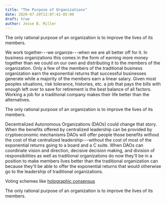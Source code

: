 ```yaml
---
title: "The Purpose of Organizations"
date: 2020-07-20T13:07:41-05:00
draft: true
author: Jesse B. Miller
---
```


The only rational purpose of an organization is to improve the lives
of its members.

We work together---we organize---when we are all better off for it.
In business organizations this comes in the form of earning more money
together than we could on our own and distributing it to the members
of the organization. Only a few of the members of the traditional
business organization earn the exponential returns that successful
businesses generate while a majority of the members earn a linear
salary. Given most peoples situations, risk tolerance, histories,
etc. a job that pays the bills with enough left over to save for
retirement is the best balance of all factors. Working a job for a
traditional company makes their life better than the alternatives.

The only rational purpose of an organization is to improve the lives
of its members.

Decentralized Autonomous Organizations (DAOs) could change that story.
When the benefits offered by centralized leadership can be provided by
cryptoeconomic mechanisms DAOs will offer people those benefits
without the cost of that centralized leadership---without the cost of
most of the exponential returns going to a board and a C suite. When
DAOs can coordinate vision and direction, decisive decision making,
and division of responsibilities as well as traditional organizations
do now they'll be in a position to make members lives better than the
traditional organization can because they'll be able to offer the
exponential returns that would otherwise go to the leadership of
traditional organizations.

Voting schemes like [holographic consensus]() 

The only rational purpose of an organization is to improve the lives
of its members.




